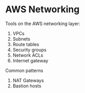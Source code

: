 # AWS Networking

Tools on the AWS networking layer:

1. VPCs
2. Subnets
3. Route tables
4. Security groups
5. Network ACLs
6. Internet gateway

Common patterns

1. NAT Gateways
2. Bastion hosts
